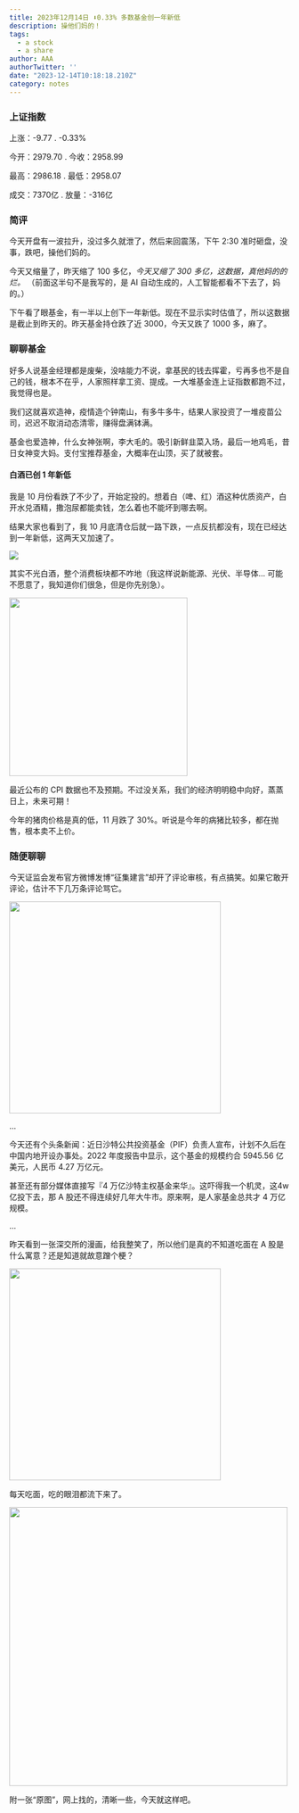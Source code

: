 ```yaml
---
title: 2023年12月14日 ⬇️0.33% 多数基金创一年新低
description: 操他们妈的！
tags:
  - a stock
  - a share
author: AAA
authorTwitter: ''
date: "2023-12-14T10:18:18.210Z"
category: notes
---
```


### 上证指数

上涨：<span class="font-semibold text-g-5">-9.77 . -0.33%</span>

今开：<span class="font-semibold text-r-5">2979.70</span> . 今收：<span class="font-semibold text-g-9">2958.99</span>

最高：<span class="font-semibold text-r-6">2986.18</span> . 最低：<span class="font-semibold text-g-9">2958.07</span>

成交：<span class="font-semibold">7370亿</span> . 放量：<span class="font-semibold text-g-6">-316亿</span>

### 简评

今天开盘有一波拉升，没过多久就泄了，然后来回震荡，下午 2:30 准时砸盘，没事，跌吧，操他们妈的。

今天又缩量了，昨天缩了 100 多亿，<i class="text-gray-5">今天又缩了 300 多亿，这数据，真他妈的的烂。</i> （前面这半句不是我写的，是 AI 自动生成的，人工智能都看不下去了，妈的。）

下午看了眼基金，有一半以上创下<span class="text-g-5">一年新低</span>。现在不显示实时估值了，所以这数据是截止到昨天的。昨天基金持仓跌了近 <span class="text-g-5">3000</span>，今天又跌了 <span class="text-g-5">1000</span> 多，麻了。

### 聊聊基金

好多人说基金经理都是废柴，没啥能力不说，拿基民的钱去挥霍，亏再多也不是自己的钱，根本不在乎，人家照样拿工资、提成。一大堆基金连上证指数都跑不过，我觉得也是。

我们这就喜欢造神，疫情造个钟南山，有多牛多牛，结果人家投资了一堆疫苗公司，迟迟不取消动态清零，赚得盘满钵满。

基金也爱造神，什么女神张啊，李大毛的。吸引新鲜韭菜入场，最后一地鸡毛，昔日女神变大妈。支付宝推荐基金，大概率在山顶，买了就被套。

#### 白酒已创 1 年新低

我是 10 月份看跌了不少了，开始定投的。想着白（啤、红）酒这种优质资产，白开水兑酒精，撒泡尿都能卖钱，怎么着也不能坏到哪去啊。

结果大家也看到了，我 10 月底清仓后就一路下跌，一点反抗都没有，现在已经达到一年新低，这两天又加速了。

<img src="/images/uploads/2023-12/liquor-fund-a-year-low.png">

其实不光白酒，整个消费板块都不咋地（我这样说新能源、光伏、半导体... 可能不愿意了，我知道你们很急，但是你先别急）。

<img src="/images/uploads/2023-12/fund-a-year-low.png" style="width: 320px">

最近公布的 CPI 数据也不及预期。不过没关系，我们的经济明明稳中向好，蒸蒸日上，未来可期！

今年的猪肉价格是真的低，11 月跌了 30%。听说是今年的病猪比较多，都在抛售，根本卖不上价。

### 随便聊聊

今天证监会发布官方微博发博“征集建言”却开了评论审核，有点搞笑。如果它敢开评论，估计不下几万条评论骂它。

<img src="/images/uploads/2023-12/zjh-open.jpg" style="width: 380px">

...

今天还有个头条新闻：近日沙特公共投资基金（PIF）负责人宣布，计划不久后在中国内地开设办事处。2022 年度报告中显示，这个基金的规模约合 5945.56 亿美元，人民币 4.27 万亿元。

甚至还有部分媒体直接写『4 万亿沙特主权基金来华』。这吓得我一个机灵，这4w亿投下去，那 A 股还不得连续好几年大牛市。原来啊，是人家基金总共才 4 万亿规模。

...

昨天看到一张深交所的漫画，给我整笑了，所以他们是真的不知道吃面在 A 股是什么寓意？还是知道就故意蹭个梗？

<img src="/images/uploads/2023-12/szse-si-wan-mian.png" style="width: 380px">

每天吃面，吃的眼泪都流下来了。

<img src="/images/uploads/2023-12/si-wan-mian.png" style="width: 500px">

附一张“原图”，网上找的，清晰一些，今天就这样吧。
